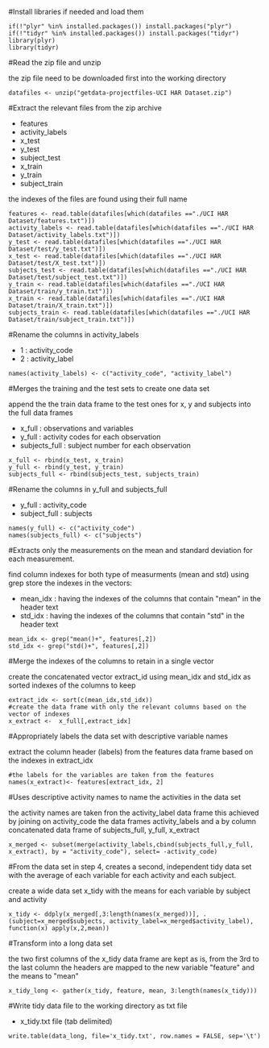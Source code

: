 #Install libraries if needed and load them
```{r}
if(!"plyr" %in% installed.packages()) install.packages("plyr")
if(!"tidyr" %in% installed.packages()) install.packages("tidyr")
library(plyr)
library(tidyr)
```

#Read the zip file and unzip

the zip file need to be downloaded first into the working directory
```{r}
datafiles <- unzip("getdata-projectfiles-UCI HAR Dataset.zip")
```

#Extract the relevant files from the zip archive
 
* features
* activity_labels
* x_test
* y_test
* subject_test
* x_train
* y_train
* subject_train

the indexes of the files are found using their full name

```{r}
features <- read.table(datafiles[which(datafiles =="./UCI HAR Dataset/features.txt")])
activity_labels <- read.table(datafiles[which(datafiles =="./UCI HAR Dataset/activity_labels.txt")])
y_test <- read.table(datafiles[which(datafiles =="./UCI HAR Dataset/test/y_test.txt")])
x_test <- read.table(datafiles[which(datafiles =="./UCI HAR Dataset/test/X_test.txt")])
subjects_test <- read.table(datafiles[which(datafiles =="./UCI HAR Dataset/test/subject_test.txt")])
y_train <- read.table(datafiles[which(datafiles =="./UCI HAR Dataset/train/y_train.txt")])
x_train <- read.table(datafiles[which(datafiles =="./UCI HAR Dataset/train/X_train.txt")])
subjects_train <- read.table(datafiles[which(datafiles =="./UCI HAR Dataset/train/subject_train.txt")])
```
#Rename the columns in activity_labels

* 1 : activity_code
* 2 : activity_label

```{r}
names(activity_labels) <- c("activity_code", "activity_label")
```
#Merges the training and the test sets to create one data set

append the the train data frame to the test ones for x, y and subjects into the full data frames

* x_full : observations and variables
* y_full : activity codes for each observation
* subjects_full : subject number for each observation

```{r}
x_full <- rbind(x_test, x_train)
y_full <- rbind(y_test, y_train)
subjects_full <- rbind(subjects_test, subjects_train)
```
#Rename the columns in y_full and subjects_full

* y_full : activity_code
* subject_full : subjects

```{r}
names(y_full) <- c("activity_code")
names(subjects_full) <- c("subjects")
```
#Extracts only the measurements on the mean and standard deviation for each measurement. 

find column indexes for both type of measurments (mean and std) using grep
store the indexes in the vectors:

* mean_idx : having the indexes of the columns that contain "mean" in the header text
* std_idx : having the indexes of the columns that contain "std" in the header text

```{r}
mean_idx <- grep("mean()+", features[,2])
std_idx <- grep("std()+", features[,2])
```

#Merge the indexes of the columns to retain in a single vector

create the concatenated vector extract_id using mean_idx and std_idx as sorted indexes of the columns to keep

```{r}
extract_idx <- sort(c(mean_idx,std_idx))
#create the data frame with only the relevant columns based on the vector of indexes
x_extract <-  x_full[,extract_idx]
```

#Appropriately labels the data set with descriptive variable names

extract the column header (labels) from the features data frame based on the indexes in extract_idx 

```{r}
#the labels for the variables are taken from the features
names(x_extract)<- features[extract_idx, 2]
```

#Uses descriptive activity names to name the activities in the data set

the activity names are taken fron the activity_label data frame
this achieved by joining on activity_code the data frames activity_labels and a by column concatenated data frame of subjects_full, y_full, x_extract

```{r}
x_merged <- subset(merge(activity_labels,cbind(subjects_full,y_full, x_extract), by = "activity_code"), select= -activity_code)
```

#From the data set in step 4, creates a second, independent tidy data set with the average of each variable for each activity and each subject.

create a wide data set x_tidy with the means for each variable by subject and activity
```{r}
x_tidy <- ddply(x_merged[,3:length(names(x_merged))], .(subject=x_merged$subjects, activity_label=x_merged$activity_label), function(x) apply(x,2,mean))
```
#Transform into a long data set

the two first columns of the x_tidy data frame are kept as is, from the 3rd to the last column the headers are mapped to the new variable "feature" and the means to "mean"

```{r}
x_tidy_long <- gather(x_tidy, feature, mean, 3:length(names(x_tidy)))
```

#Write tidy data file to the working directory as txt file

* x_tidy.txt file (tab delimited) 

```{r}
write.table(data_long, file='x_tidy.txt', row.names = FALSE, sep='\t')
```
